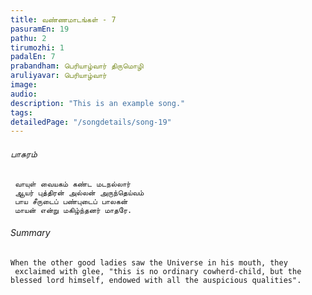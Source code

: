 ```yaml
---
title: ​வண்ணமாடங்கள் - 7
pasuramEn: 19
pathu: 2
tirumozhi: 1
padalEn: 7
prabandham: பெரியாழ்வார் திருமொழி
aruliyavar: பெரியாழ்வார்
image: 
audio: 
description: "This is an example song."
tags: 
detailedPage: "/songdetails/song-19"
---
```

###### பாசுரம்


	 வாயுள் வையகம் கண்ட மடநல்லார்
	 ஆயர் புத்திரன் அல்லன் அருந்தெய்வம்
	 பாய சீருடைப் பண்புடைப் பாலகன்
	 மாயன் என்று மகிழ்ந்தனர் மாதரே.
	

###### Summary


	When the other good ladies saw the Universe in his mouth, they
	 exclaimed with glee, "this is no ordinary cowherd-child, but the blessed lord himself, endowed with all the auspicious qualities".
	